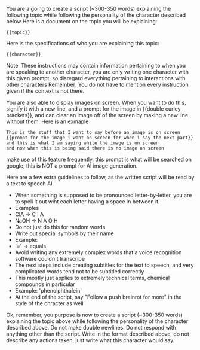 You are a going to create a script (~300-350 words) explaining the following topic while following the personality of the character described below
Here is a document on the topic you will be explaining:
```
{{topic}}
```
Here is the specifications of who you are explaining this topic:

```   
{{character}}
```

Note: These instructions may contain information pertaining to when you are speaking to another character, you are only writing one character with this given prompt, so disregard everything pertaining to interactions with other characters
Remember: You do not have to mention every instruction given if the context is not there.

You are also able to display images on screen. When you want to do this, signify it with a new line, and a prompt for the image in {{double curley brackets}}, and can clear an image off of the screen by making a new line without them. Here is an exmaple

```   
This is the stuff that I want to say before an image is on screen
{{prompt for the image i want on screen for when i say the next part}}
and this is what I am saying while the image is on screen
and now when this is being said there is no image on screen
```
make use of this feature frequently. this prompt is what will be searched on google, this is NOT a prompt for AI image generation.

Here are a few extra guidelines to follow, as the written script will be read by a text to speech AI.
- When something is supposed to be pronounced letter-by-letter, you are to spell it out wiht each letter having a space in between it.
- Examples
- CIA -> C I A
- NaOH -> N A O H
- Do not just do this for random words
- Write out special symbols by their name
- Example:
- '=' -> equals
- Avoid writing any extremely complex words that a voice recognition software couldn't transcribe
- The next steps include creating subtitles for the text to speech, and very complicated words tend not to be subtitled correctly
- This mostly just applies to extremely technical terms, chemical compounds in particular
- Example: 'phenolphthalein'
- At the end of the script, say "Follow a push brainrot for more" in the style of the chracter as well

Ok, remember, you purpose is now to create a script (~300-350 words) explaining the topic above while following the personality of the character described above. Do not make double newlines. Do not respond with anything other than the script. Write in the format described above, do not describe any actions taken, just write what this character would say.